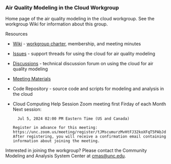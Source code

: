 ### Air Quality Modeling in the Cloud Workgroup

Home page of the air quality modeling in the cloud workgroup. See the workgroup Wiki for information about this group.

Resources

* [Wiki](https://github.com/CMASCenter/modeling-in-the-cloud/wiki) - [workgroup charter](https://github.com/CMASCenter/modeling-in-the-cloud/wiki/Modeling-in-the-Cloud-Workgroup-Charter), membership, and meeting minutes
* [Issues](https://github.com/CMASCenter/modeling-in-the-cloud/issues) - support threads for using the cloud for air quality modeling
* [Discussions](https://github.com/CMASCenter/modeling-in-the-cloud/discussions) - technical discussion forum on using the cloud for air quality modeling
* [Meeting Materials](https://github.com/CMASCenter/modeling-in-the-cloud/tree/main/Meetings)
* Code Repository - source code and scripts for modeling and analysis in the cloud

* Cloud Computing Help Session Zoom meeting first Firday of each Month
Next session:

        Jul 5, 2024 02:00 PM Eastern Time (US and Canada) 

      Register in advance for this meeting:
      https://unc.zoom.us/meeting/register/tJMscumurzMvHtFJ32koXFqT5PAbJdlrceHR 
      After registering, you will receive a confirmation email containing information about joining the meeting.

Interested in joining the workgroup? Please contact the Community Modeling and Analysis System Center at cmas@unc.edu.
